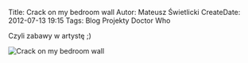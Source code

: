 Title: Crack on my bedroom wall
Autor: Mateusz Świetlicki
CreateDate: 2012-07-13 19:15
Tags:	Blog
		Projekty
		Doctor Who

Czyli zabawy w artystę ;)

![Crack on my bedroom wall](https://fbcdn-sphotos-c-a.akamaihd.net/hphotos-ak-prn2/976344_4956075654771_1757907869_o.jpg)